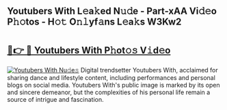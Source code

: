 ## Youtubers With L𝚎a𝚔ed N𝚞𝚍e - Part-xAA Vi𝚍𝚎o P𝚑𝚘tos - H𝚘𝚝 O𝚗𝚕yf𝚊ns L𝚎a𝚔s W3Kw2

# <h2><a href="http://kfet9q.oniu.top/?m=Youtubers+With">🔗👉 🔴 Youtubers With P𝚑ot𝚘𝚜 V𝚒d𝚎o</a></h2>

[![Youtubers With Nu𝚍e𝚜](https://i.imgur.com/0qMVB7G.gif)](http://kfet9q.oniu.top/?m=Youtubers+With)
Digital trendsetter Youtubers With, acclaimed for sharing dance and lifestyle content, including performances and personal blogs on social media. Youtubers With's public image is marked by its open and sincere demeanor, but the complexities of his personal life remain a source of intrigue and fascination.  
